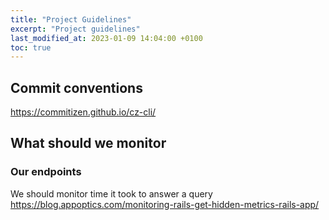 ```yaml
---
title: "Project Guidelines"
excerpt: "Project guidelines"
last_modified_at: 2023-01-09 14:04:00 +0100
toc: true
---
```

## Commit conventions
https://commitizen.github.io/cz-cli/

## What should we monitor
### Our endpoints
We should monitor time it took to answer a query
https://blog.appoptics.com/monitoring-rails-get-hidden-metrics-rails-app/
